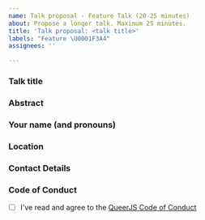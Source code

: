 ```yaml
---
name: Talk proposal - Feature Talk (20-25 minutes)
about: Propose a longer talk. Maximum 25 minutes.
title: 'Talk proposal: <talk title>'
labels: "Feature \U0001F3A4"
assignees: ''

---
```


### Talk title

### Abstract 

<!-- A short description of what the talk will be about. -->

### Your name (and pronouns)

<!-- We want to be a safe, supportive space for people to make their speaking debut. That's why we're partnering with Global Diversity CFP Day and saving spots at future meetups specifically for first-time speakers. So if you attended one of the workshops and this will be your first talk, please let us know! -->

### Location

<!-- Please mention both where you're based and where you'd like to speak. If you need travel assistance, let us know here or ping one of the organizers on Discord. -->

### Contact Details

<!-- We'll mostly use this issue for communication. But it might help to leave your Twitter, Github or Discord nickname (if you're in the QueerJS Discord.) Please note that this info will be public. -->

### Code of Conduct

<!-- We expect all of our speakers to uphold our Code of Conduct, so please take a minute to read through it. -->

- [ ] I've read and agree to the [QueerJS Code of Conduct](https://queerjs.com/code-of-conduct)
